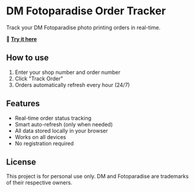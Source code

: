 # DM Fotoparadise Order Tracker

Track your DM Fotoparadise photo printing orders in real-time.

**🚀 [Try it here](https://foto.mwb.moe)**

## How to use

1. Enter your shop number and order number
2. Click "Track Order"
3. Orders automatically refresh every hour (24/7)

## Features

- Real-time order status tracking
- Smart auto-refresh (only when needed)
- All data stored locally in your browser
- Works on all devices
- No registration required

## License

This project is for personal use only. DM and Fotoparadise are trademarks of their respective owners.